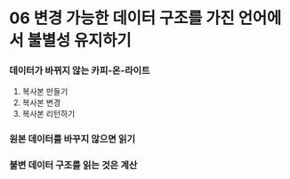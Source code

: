# 06 변경 가능한 데이터 구조를 가진 언어에서 불별성 유지하기

### 데이터가 바뀌지 않는 카피-온-라이트
1. 복사본 만들기
2. 복사본 변경
3. 복사본 리턴하기

### 원본 데이터를 바꾸지 않으면 읽기

### 불변 데이터 구조를 읽는 것은 계산

